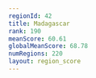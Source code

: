 ```yaml
---
regionId: 42
title: Madagascar
rank: 190
meanScore: 60.61
globalMeanScore: 68.78
numRegions: 220
layout: region_score
---
```

